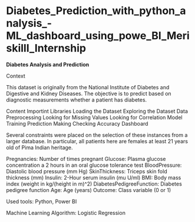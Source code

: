 # Diabetes_Prediction_with_python_analysis_-ML_dashboard_using_powe_BI_MeriskillI_Internship

**Diabetes Analysis and Prediction**

Context

This dataset is originally from the National Institute of Diabetes and Digestive and Kidney Diseases. The objective is to predict based on diagnostic measurements whether a patient has diabetes.

Content Importint Libraries Loading the Dataset Exploring the Dataset Data Preprocessing Looking for Missing Values Looking for Correlation Model Training Prediction Making Checking Accuracy Dashboard

Several constraints were placed on the selection of these instances from a larger database. In particular, all patients here are females at least 21 years old of Pima Indian heritage.

Pregnancies: Number of times pregnant Glucose: Plasma glucose concentration a 2 hours in an oral glucose tolerance test BloodPressure: Diastolic blood pressure (mm Hg) SkinThickness: Triceps skin fold thickness (mm) Insulin: 2-Hour serum insulin (mu U/ml) BMI: Body mass index (weight in kg/(height in m)^2) DiabetesPedigreeFunction: Diabetes pedigree function Age: Age (years) Outcome: Class variable (0 or 1)

Used tools: Python, Power BI

Machine Learning Algorithm: Logistic Regression
